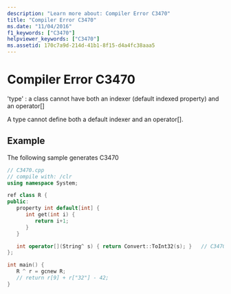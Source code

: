 ```yaml
---
description: "Learn more about: Compiler Error C3470"
title: "Compiler Error C3470"
ms.date: "11/04/2016"
f1_keywords: ["C3470"]
helpviewer_keywords: ["C3470"]
ms.assetid: 170c7a9d-214d-41b1-8f15-d4a4fc38aaa5
---
```

# Compiler Error C3470

'type' : a class cannot have both an indexer (default indexed property) and an operator[]

A type cannot define both a default indexer and an operator[].

## Example

The following sample generates C3470

```cpp
// C3470.cpp
// compile with: /clr
using namespace System;

ref class R {
public:
   property int default[int] {
      int get(int i) {
         return i+1;
      }
   }

   int operator[](String^ s) { return Convert::ToInt32(s); }   // C3470
};

int main() {
   R ^ r = gcnew R;
   // return r[9] + r["32"] - 42;
}
```

